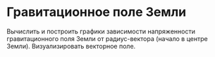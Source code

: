 # **Гравитационное поле Земли**

Вычислить и построить графики зависимости напряженности гравитационного поля Земли от радиус-вектора (начало в центре Земли). 
Визуализировать векторное поле.
